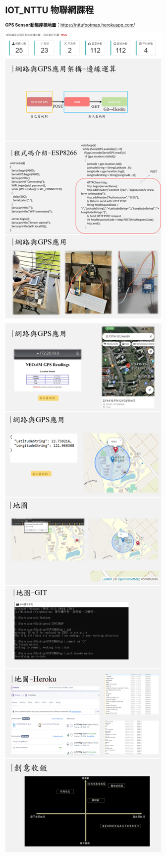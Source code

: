 # IOT_NTTU 物聯網課程
<strong>GPS Sensor動態座標地圖：</strong>https://nttufootmap.herokuapp.com/
<br>

![image](https://github.com/SmallliDinosaur/IOT_NTTU/blob/main/Picture/support_1.jpg)
![image](https://github.com/SmallliDinosaur/IOT_NTTU/blob/main/Picture/%E6%9E%B6%E6%A7%8B1.png)
![image](https://github.com/SmallliDinosaur/IOT_NTTU/blob/main/Picture/%E7%A4%BA%E7%AF%845.png)
![image](https://github.com/SmallliDinosaur/IOT_NTTU/blob/main/Picture/%E7%A4%BA%E7%AF%841.png)
![image](https://github.com/SmallliDinosaur/IOT_NTTU/blob/main/Picture/%E7%A4%BA%E7%AF%842.png)
![image](https://github.com/SmallliDinosaur/IOT_NTTU/blob/main/Picture/%E7%A4%BA%E7%AF%843.png)
![image](https://github.com/SmallliDinosaur/IOT_NTTU/blob/main/Picture/%E6%9E%B6%E6%A7%8B4.png)
![image](https://github.com/SmallliDinosaur/IOT_NTTU/blob/main/Picture/%E6%9E%B6%E6%A7%8B2.png)
![image](https://github.com/SmallliDinosaur/IOT_NTTU/blob/main/Picture/%E6%9E%B6%E6%A7%8B3.png)
![image](https://github.com/SmallliDinosaur/IOT_NTTU/blob/main/Picture/%E7%A4%BA%E7%AF%844.png)




